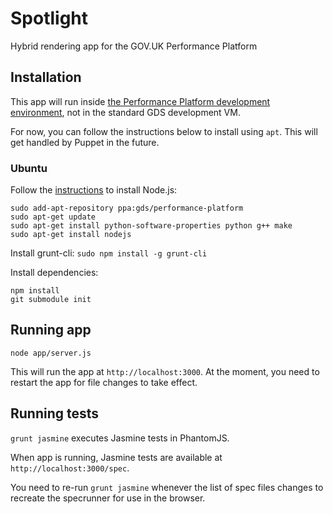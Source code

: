 # Spotlight #

Hybrid rendering app for the GOV.UK Performance Platform


## Installation ##

This app will run inside [the Performance Platform development environment][ppdev],
not in the standard GDS development VM.

For now, you can follow the instructions below to install using `apt`. This will
get handled by Puppet in the future.

[ppdev]: https://github.com/alphagov/pp-development

### Ubuntu ###

Follow the [instructions](https://github.com/joyent/node/wiki/Installing-Node.js-via-package-manager) to install Node.js:

```
sudo add-apt-repository ppa:gds/performance-platform
sudo apt-get update
sudo apt-get install python-software-properties python g++ make
sudo apt-get install nodejs
```

Install grunt-cli:
`sudo npm install -g grunt-cli`

Install dependencies:
```
npm install
git submodule init
```


## Running app ##

`node app/server.js`

This will run the app at `http://localhost:3000`. At the moment, you need to
restart the app for file changes to take effect.


## Running tests ##

`grunt jasmine` executes Jasmine tests in PhantomJS.

When app is running, Jasmine tests are available at `http://localhost:3000/spec`.

You need to re-run `grunt jasmine` whenever the list of spec files changes to
recreate the specrunner for use in the browser.
